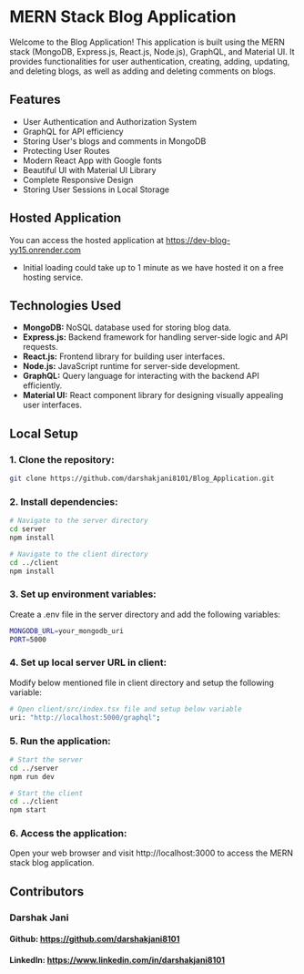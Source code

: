 # MERN Stack Blog Application

Welcome to the Blog Application! This application is built using the MERN stack (MongoDB, Express.js, React.js, Node.js), GraphQL, and Material UI. It provides functionalities for user authentication, creating, adding, updating, and deleting blogs, as well as adding and deleting comments on blogs.

## Features

- User Authentication and Authorization System
- GraphQL for API efficiency
- Storing User's blogs and comments in MongoDB
- Protecting User Routes
- Modern React App with Google fonts
- Beautiful UI with Material UI Library
- Complete Responsive Design
- Storing User Sessions in Local Storage

## Hosted Application
You can access the hosted application at https://dev-blog-yy15.onrender.com
- Initial loading could take up to 1 minute as we have hosted it on a free hosting service.

## Technologies Used
- **MongoDB:** NoSQL database used for storing blog data.
- **Express.js:** Backend framework for handling server-side logic and API requests.
- **React.js:** Frontend library for building user interfaces.
- **Node.js:** JavaScript runtime for server-side development.
- **GraphQL:** Query language for interacting with the backend API efficiently.
- **Material UI:** React component library for designing visually appealing user interfaces.

## Local Setup

### 1. Clone the repository:

```bash
git clone https://github.com/darshakjani8101/Blog_Application.git
```

### 2. Install dependencies:

```bash
# Navigate to the server directory
cd server
npm install

# Navigate to the client directory
cd ../client
npm install
```

### 3. Set up environment variables:
Create a .env file in the server directory and add the following variables:

```bash
MONGODB_URL=your_mongodb_uri
PORT=5000
```

### 4. Set up local server URL in client:
Modify below mentioned file in client directory and setup the following variable:

```bash
# Open client/src/index.tsx file and setup below variable
uri: "http://localhost:5000/graphql";
```

### 5. Run the application:

```bash
# Start the server
cd ../server
npm run dev

# Start the client
cd ../client
npm start
```

### 6. Access the application:
Open your web browser and visit http://localhost:3000 to access the MERN stack blog application.

## Contributors
### Darshak Jani
#### Github: https://github.com/darshakjani8101
#### LinkedIn: https://www.linkedin.com/in/darshakjani8101

